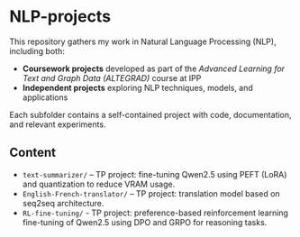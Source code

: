 # NLP-projects
This repository gathers my work in Natural Language Processing (NLP), including both:

- **Coursework projects** developed as part of the *Advanced Learning for Text and Graph Data (ALTEGRAD)* course at IPP
- **Independent projects** exploring NLP techniques, models, and applications

Each subfolder contains a self-contained project with code, documentation, and relevant experiments.

## Content
- `text-summarizer/` – TP project: fine-tuning Qwen2.5 using PEFT (LoRA) and quantization to reduce VRAM usage.  
- `English-French-translator/` – TP project: translation model based on seq2seq architecture.
- `RL-fine-tuning/` - TP project: preference-based reinforcement learning fine-tuning of Qwen2.5 using DPO and GRPO for reasoning tasks.
